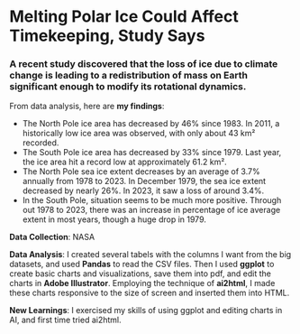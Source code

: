 # Melting Polar Ice Could Affect Timekeeping, Study Says
### A recent study discovered that the loss of ice due to climate change is leading to a redistribution of mass on Earth significant enough to modify its rotational dynamics.

From data analysis, here are **my findings**:

- The North Pole ice area has decreased by 46% since 1983. In 2011, a historically low ice area was observed, with only about 43 km² recorded.
- The South Pole ice area has decreased by 33% since 1979. Last year, the ice area hit a record low at approximately 61.2 km².
- The North Pole sea ice extent decreases by an average of 3.7% annually from 1978 to 2023. In December 1979, the sea ice extent decreased by nearly 26%. In 2023, it saw a loss of around 3.4%.
- In the South Pole, situation seems to be much more positive. Through out 1978 to 2023, there was an increase in percentage of ice average extent in most years, though a huge drop in 1979.

**Data Collection**:
NASA

**Data Analysis**:
I created several tabels with the columns I want from the big datasets, and used **Pandas** to read the CSV files. Then I used **ggplot** to create basic charts and visualizations, save them into pdf, and edit the charts in **Adobe Illustrator**. Employing the technique of **ai2html**, I made these charts responsive to the size of screen and inserted them into HTML.

**New Learnings**:
I exercised my skills of using ggplot and editing charts in AI, and first time tried ai2html.

 

 

 
